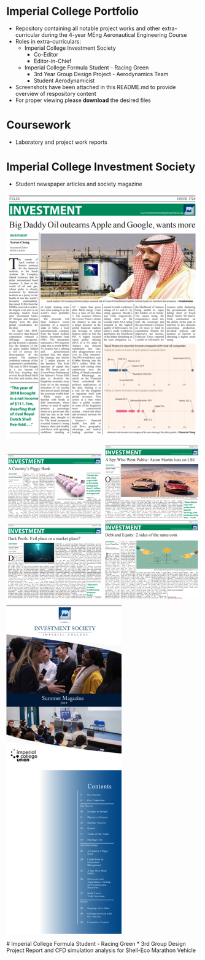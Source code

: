 # Imperial College Portfolio
* Repository containing all notable project works and other extra-curricular during the 4-year MEng Aeronautical Engineering Course
* Roles in extra-curriculars:
  * Imperial College Investment Society
    * Co-Editor    
    * Editor-in-Chief
  * Imperial College Formula Student - Racing Green 
    * 3rd Year Group Design Project - Aerodynamics Team      
    * Student Aerodynamicist                                 
* Screenshots have been attached in this README.md to provide overview of respository content 
* For proper viewing please **download** the desired files

# Coursework
* Laboratory and project work reports
# Imperial College Investment Society
* Student newspaper articles and society magazine
<p float="left">
<img src = "Screenshots/ICIS_Article5.PNG" width="600">
</p>
<p float="left">
<img src = "Screenshots/ICIS_Article1.PNG" width="250">
<img src = "Screenshots/ICIS_Article3.PNG" width="250"> <br>
<img src = "Screenshots/ICIS_Article2.PNG" width="250">
<img src = "Screenshots/ICIS_Article4.PNG" width="250">
</p>
<p float="left">
<img src = "Screenshots/ICIS_Magazine1.PNG" width="300">
<img src = "Screenshots/ICIS_Magazine2.PNG" width="300">
</p>
# Imperial College Formula Student - Racing Green
* 3rd Group Design Project Report and CFD simulation analysis for Shell-Eco Marathon Vehicle
